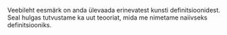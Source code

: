 Veebileht eesmärk on anda ülevaada erinevatest kunsti definitsioonidest. Seal hulgas tutvustame ka uut teooriat, mida me nimetame naiivseks definitsiooniks. 
